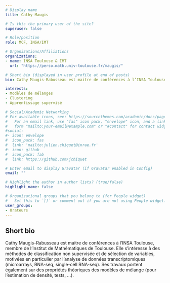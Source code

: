```yaml
---
# Display name
title: Cathy Maugis

# Is this the primary user of the site?
superuser: false

# Role/position
role: MCF, INSA/IMT

# Organizations/Affiliations
organizations:
- name: INSA Toulouse & IMT
  url: "https://perso.math.univ-toulouse.fr/maugis/"

# Short bio (displayed in user profile at end of posts)
bio: Cathy Maugis-Rabusseau est maitre de conférences à l’INSA Toulouse, membre de l’Institut de Mathématiques de Toulouse

interests:
- Modèles de mélanges
- Clustering
- Apprentissage supervisé

# Social/Academic Networking
# For available icons, see: https://sourcethemes.com/academic/docs/page-builder/#icons
#   For an email link, use "fas" icon pack, "envelope" icon, and a link in the
#   form "mailto:your-email@example.com" or "#contact" for contact widget.
#social:
#- icon: envelope
#  icon_pack: fas
#  link: 'mailto:julien.chiquet@inrae.fr'
#- icon: github
#  icon_pack: fab
#  link: https://github.com/jchiquet

# Enter email to display Gravatar (if Gravatar enabled in Config)
email: ""

# Highlight the author in author lists? (true/false)
highlight_name: false

# Organizational groups that you belong to (for People widget)
#   Set this to `[]` or comment out if you are not using People widget.
user_groups:
- Orateurs
---
```


## Short bio

Cathy Maugis-Rabusseau est maitre de conférences à l’INSA Toulouse, membre de l’Institut de Mathématiques de Toulouse. Elle s’intéresse à des méthodes de classification non supervisée et de sélection de variables, motivées en particulier par l’analyse de données transcriptomiques (microarrays, RNA-seq, single-cell RNA-seq). Ses travaux portent également sur des propriétés théoriques des modèles de mélange (pour l’estimation de densité, tests, …).
